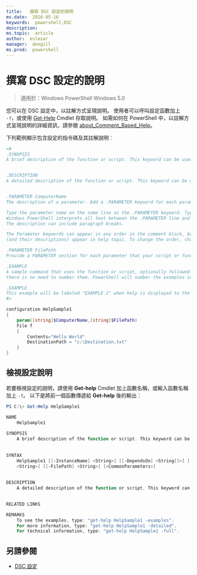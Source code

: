 ```yaml
---
title:   撰寫 DSC 設定的說明
ms.date:  2016-05-16
keywords:  powershell,DSC
description:  
ms.topic:  article
author:  eslesar
manager:  dongill
ms.prod:  powershell
---
```


# 撰寫 DSC 設定的說明

>適用於：Windows PowerShell Windows 5.0

您可以在 DSC 設定中，以註解方式呈現說明。 使用者可以呼叫設定函數加上 `-?`，或使用 [Get-Help](https://technet.microsoft.com/en-us/library/hh849696.aspx) Cmdlet 存取說明。 如需如何在 PowerShell 中，以註解方式呈現說明的詳細資訊，請參閱 [about_Comment_Based_Help](https://technet.microsoft.com/en-us/library/hh847834.aspx)。

下列範例顯示包含設定的指令碼及其註解說明︰

```powershell
<#
.SYNOPSIS
A brief description of the function or script. This keyword can be used only once for each configuration.


.DESCRIPTION
A detailed description of the function or script. This keyword can be used only once for each configuration.


.PARAMETER ComputerName
The description of a parameter. Add a .PARAMETER keyword for each parameter in the function or script syntax.

Type the parameter name on the same line as the .PARAMETER keyword. Type the parameter description on the lines following the .PARAMETER keyword. 
Windows PowerShell interprets all text between the .PARAMETER line and the next keyword or the end of the comment block as part of the parameter description. 
The description can include paragraph breaks.

The Parameter keywords can appear in any order in the comment block, but the function or script syntax determines the order in which the parameters 
(and their descriptions) appear in help topic. To change the order, change the syntax.

.PARAMETER FilePath
Provide a PARAMETER section for each parameter that your script or function accepts.

.EXAMPLE
A sample command that uses the function or script, optionally followed by sample output and a description. Repeat this keyword for each example. If you have multiple examples,
there is no need to number them. PowerShell will number the examples in help text.

.EXAMPLE
This example will be labeled "EXAMPLE 2" when help is displayed to the user.
#>

configuration HelpSample1
{
    param([string]$ComputerName,[string]$FilePath)
    File f
    {
        Contents="Hello World"
        DestinationPath = "c:\Destination.txt"
    }
}
```

## 檢視設定說明

若要檢視設定的說明，請使用 **Get-help** Cmdlet 加上函數名稱，或輸入函數名稱加上 `-?`。 以下是將前一個函數傳遞給 **Get-help** 後的輸出：

```powershell
PS C:\> Get-Help HelpSample1

NAME
    HelpSample1
    
SYNOPSIS
    A brief description of the function or script. This keyword can be used only once for each configuration.
    
    
SYNTAX
    HelpSample1 [[-InstanceName] <String>] [[-DependsOn] <String[]>] [[-OutputPath] <String>] [[-ConfigurationData] <Hashtable>] [[-ComputerName] 
    <String>] [[-FilePath] <String>] [<CommonParameters>]
    
    
DESCRIPTION
    A detailed description of the function or script. This keyword can be used only once for each configuration.
    

RELATED LINKS

REMARKS
    To see the examples, type: "get-help HelpSample1 -examples".
    For more information, type: "get-help HelpSample1 -detailed".
    For technical information, type: "get-help HelpSample1 -full".
```

## 另請參閱
* [DSC 設定](configurations.md)



<!--HONumber=Jun16_HO3-->


